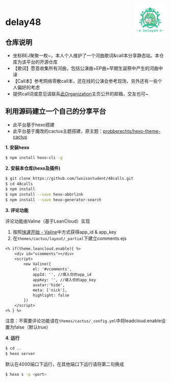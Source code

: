<img src="themes/cactus/source/images/logo.png" alt="Logo" width="100" height="100" align="right" />

# delay48

## 仓库说明

- 坐标BEJ聚聚一枚~，本人个人维护了一个河曲歌词&call本分享静态站。本仓库为该平台的开源仓库
- 【歌词】愿意收集所有河曲，包括公演曲+EP曲+早期生诞祭中产生的河曲中译
- 【Call本】参考网络零散call本，还在线的公演会参考现场，另外还有一些个人偏好的考虑
- 提供call词或意见请联系[此Organization](https://github.com/lwxisastudent)主页公开的邮箱，交友也可~

## 利用源码建立一个自己的分享平台

- 此平台基于hexo搭建
- 此平台基于魔改的cactus主题搭建，原主题：[probberechts/hexo-theme-cactus](https://github.com/probberechts/hexo-theme-cactus)

**1. 安装hexo**

``` bash
$ npm install hexo-cli -g
```

**2. 安装本仓库(hexo及插件)**

``` bash
$ git clone https://github.com/lwxisastudent/48calls.git
$ cd 48calls
$ npm install
$ npm install --save hexo-abbrlink
$ npm install --save hexo-generator-search
```

**3. 评论功能**

评论功能由Valine（基于LeanCloud）实现

1. 按照[快速开始 - Valine](https://valine.js.org/quickstart.html)中方式获得app_id & app_key
2. 在`themes/cactus/layout/_partial`下建立comments.ejs

``` ejs
<% if(theme.leancloud.enable){ %>
    <div id="vcomments"></div>
    <script>
        new Valine({
            el: '#vcomments',
            appId: '', //填入你的app_id
            appKey: '', //填入你的app_key
            avatar:'hide',
            meta: ['nick'],
            highlight: false
        })
    </script>
<% } %>
```

注意：不需要评论功能请在`themes/cactus/_config.yml`中将leadcloud.enable设置为false（默认true）

**4. 运行**

``` bash
$ cd ..
$ hexo server
```

默认在4000端口下运行，在其他端口下运行请将第二句换成

``` bash
$ hexo s -p <port>
```
